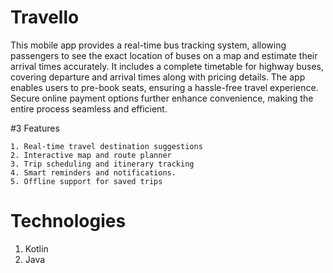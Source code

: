 # Travello

This mobile app provides a real-time bus tracking system, allowing passengers to see the exact location of buses on a map and estimate their arrival times accurately. 
It includes a complete timetable for highway buses, covering departure and arrival times along with pricing details. 
The app enables users to pre-book seats, ensuring a hassle-free travel experience. Secure online payment options further enhance convenience, making the entire process seamless and efficient.

#3 Features

    1. Real-time travel destination suggestions
    2. Interactive map and route planner
    3. Trip scheduling and itinerary tracking
    4. Smart reminders and notifications.
    5. Offline support for saved trips

# Technologies 
  1. Kotlin
  2. Java
     
